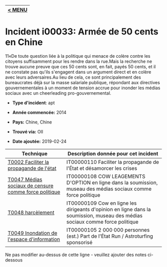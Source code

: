 |[< MENU](../README.md)|
|---|
# Incident i00033: Armée de 50 cents en Chine

11«De toute question liée à la politique qui menace de colère contre les citoyens suffisamment pour les rendre dans la rue.Mais la recherche ne trouve aucune preuve que ces 50 cents sont, en fait, payés 50 cents, et il ne constate pas qu'ils s'engagent dans un argument direct et en colère avec leurs adversaires.Au lieu de cela, ce sont principalement des bureaucrates déjà sur la masse salariale publique, répondant aux directives gouvernementales à un moment de tension accrue pour inonder les médias sociaux avec un cheerleading pro-gouvernemental.

* **Type d'incident**: apt

* **Année commencée:** 2014

* **Pays:** Chine, Chine

* **Trouvé via:** OII

* **Date ajoutée:** 2019-02-24
 

|Technique |Description donnée pour cet incident |
|--------- |------------------------- |
|[T0002 Faciliter la propagande de l'état](../../generated_pages/techniques/T0002.md) |IT00000110 Faciliter la propagande de l'État et désamorcer les crises |
|[T0047 Médias sociaux de censure comme force politique](../../generated_pages/techniques/T0047.md) |IT00000108 COW LEAGEMENTS D'OPTION en ligne dans la soumission, museau des médias sociaux comme force politique |
|[T0048 harcèlement](../../generated_pages/techniques/T0048.md) |IT00000109 Cow en ligne les dirigeants d'opinion en ligne dans la soumission, museau des médias sociaux comme force politique |
|[T0049 Inondation de l'espace d'information](../../generated_pages/techniques/T0049.md) |IT00000105 2 000 000 personnes (est.) Part de l'État Run / Astroturfing sponsorisé |


Ne pas modifier au-dessus de cette ligne - veuillez ajouter des notes ci-dessous